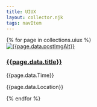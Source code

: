```yaml
---
title: UIUX
layout: collector.njk
tags: navItem
---
```


   <div class="uiux">{% for page in collections.uiux %}
      <div class="pjcard">
         <a href="/#"></a>
          <a href="{{page.url}}"><img src="/images/{{page.data.postImg}}" alt="{{page.data.postImgAlt}}"></a>
          <div class="card_text">
             <h3> <a href="{{page.url}}">{{page.data.title}}</a></h3> 
             <p>{{page.data.Time}} </p>
             <p>{{page.data.Location}}<p> 
         </div>
      </div>{% endfor %}
    </div>
